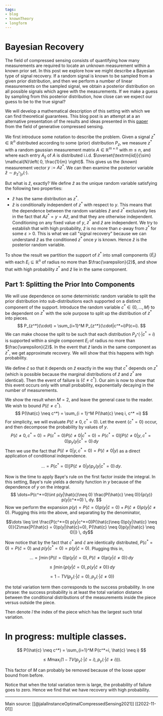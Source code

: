 ```yaml
---
tags:
- blog
- knownTheory
- longform
---
```

# Bayesian Recovery
The field of compressed sensing consists of quantifying how many measurements are required to locate an unknown measurement within a known prior set. In this post we explore how we might describe a Bayesian type of signal recovery. If a random signal is known to be sampled from a given prior distribution, and then we perform a number of linear measurements on the sampled signal, we obtain a posterior distribution on all possible signals which agree with the measurements. If we make a guess by sampling from this posterior distribution, how close can we expect our guess to be to the true signal?

We will develop a mathematical description of this setting with which we can find theoretical guarantees. This blog post is an attempt at a an alternative presentation of the results and ideas presented in this [paper](http://arxiv.org/abs/2106.11438) from the field of generative compressed sensing.

We first introduce some notation to describe the problem. Given a signal $z^* \in \mathbb{R}^n$ distributed according to some (prior) distribution $P_{z}$, we measure $z^*$ with a random gaussian measurement matrix $A \in \mathbb{R}^{m \times n}$ with $m \leq n$, and where each entry $A_{ij}$ of $A$ is distributed i.i.d. $\overset{\textrm{iid}}{\sim} \mathcal{N}\left( 0, \frac{1}{m} \right)$. This gives us the (known) measurement vector $y:= Az^*$. We can then examine the posterior variable $\hat{z} \sim p_{z^*|y}(\cdot)$. 

But what is $\hat{z}$, exactly? We define $\hat{z}$ as the unique random variable satisfying the following two properties:
- $\hat{z}$ has the same distribution as $z^*$.
- $\hat{z}$ is conditionally independent of $z^*$ with respect to $y$. This means that the dependence between the random variables $\hat{z}$ and $z^*$ exclusively lies in the fact that $Az^*=y=A\hat{z}$, and that they are otherwise independent. Conditioning on any fixed value of $y$, $z^*$ and $\hat{z}$ are independent.
We try to establish that with high probability, $\hat{z}$ is no more than $\varepsilon$-away from $z^*$ for some $\varepsilon > 0$. This is what we call "signal recovery" because we can understand $\hat{z}$ as the conditioned $z^*$ once $y$ is known. Hence $\hat{z}$ is the posterior random variable.

To show the result we partition the support of  $z^*$ into small components $\{ E_{i} \}$ with each $E_{i} \subseteq \mathbb{R}^n$ of radius no more than $\frac{\varepsilon}{2}$, and show that with high probability $z^*$ and $\hat{z}$ lie in the same component.

## Part 1: Splitting the Prior Into Components
We will use dependence on some deterministic random variable to split the prior distribution into sub-distributions each supported on a distinct component of the support. Introduce the random variable $c^* \in \{ 0,\dots,M \}$ to be dependent on $z^*$ with the sole purpose to split up the distribution of $z^*$ into pieces.
$$
P_{z^*}(\cdot) = \sum_{i=1}^M P_{z^*}(\cdot|c^*=i)P(c=i).
$$
We can make choose the split to be such that each distribution $P_{z^*}(\cdot|c^*=i)$ is supported within a single component $E_{i}$ of radius no more than $\frac{\varepsilon}{2}$. In the event that $\hat{z}$ lands in the same component as $z^*$, we get approximate recovery. We will show that this happens with high probability.

We define $\hat{c}$ so that it depends on $\hat{z}$ exactly in the way that $c^*$ depends on $z^*$ (which is possible because the marginal distributions of $\hat{z}$ and $z^*$ are identical). Then the event of failure is $\{\hat{c} \neq c^*\}$. Our aim is now to show that this event occurs only with small probability, exponentially decaying in the number of measurements.

We show the result when $M=2$, and leave the general case to the reader. We wish to bound $P(\hat{c} \neq c^*)$.
$$
P(\hat{c} \neq c^*) = \sum_{i = 1}^M P(\hat{c} \neq i, c^* =i)
$$
For simplicity, we will evaluate $P(\hat{c} \neq 0, c^* = 0)$. Let the event $\{ c^* = 0 \}$ occur, and then decompose the probability by values of $y$.
$$P(\hat{c}\neq 0, c^*=0) = P(c^*=0)P(\hat{c} \neq 0|c^*=0) = P(c^* =0) \int P(\hat{c} \neq 0|y, c^*=0)p_{y}(y| c^*=0) \, dy$$
Then we use the fact that $P(\hat{c} \neq 0 | y, c^*=0) = P(\hat{c} \neq 0|y)$ as a direct application of conditional independence.

$$\dots = P(c^* =0) \int P(\hat{c} \neq 0|y)p_{y}(y|c^*=0) \, dy.$$

Now is the time to apply Baye's rule on the first factor inside the integral. In this setting, Baye's rule yields a density function in $y$ because of the dependence of $y$ on the integral.
$$
\dots=P(c^*=0)\int p(y|\hat{c}\neq 0) \frac{P(\hat{c} \neq 0)}{p(y)} p(y|c^*=0) \, dy.
$$
Now we perform the expansion $p(y) = P(\hat{c}=0)p(y|\hat{c}=0) + P(\hat{c} \neq 0)p(y|\hat{c}\neq 0)$. Plugging this into the above, and separating by the denominator,

$$\dots \leq \int \frac{P(c^*=0) p(y|c^*=0)P(\hat{c}\neq 0)p(y|\hat{c} \neq 0)}{2\max[P(\hat{c} = 0)p(y|\hat{c}=0), P(\hat{c} \neq 0)p(y|\hat{c} \neq 0)]} \, dy$$

Now notice that by the fact that $c^*$ and $\hat{c}$ are identically distributed, $P(c^*=0) = P(\hat{c}=0)$ and $p(y|c^*=0) = p(y|\hat{c}=0)$. Plugging this in,

$$
\dots = \int \min\{P(\hat{c}=0)p(y|\hat{c}=0), P(\hat{c}\neq 0)p(y|\hat{c} \neq 0)\} \, dy 
$$

$$
\leq \int \min\{p(y|\hat{c}=0),p(y|\hat{c}\neq 0)\} \, dy
$$

$$
=1 - TV(p_{y}(\cdot|\hat{c}=0), p_{y}(\cdot|\hat{c} \neq 0))
$$

the total variation term then corresponds to the success probability. In one phrase: the success probability is at least the total variation distance between the conditional distributions of the measurements inside the piece versus outside the piece.

Then denote $\hat{i}$ the index of the piece which has the largest such total variation. 
# In progress: multiple classes.

$$
P(\hat{c} \neq c^*) = \sum_{i=1}^M P(c^*=i, \hat{c} \neq i)
$$

$$
\leq M \max_{i}(1-TV(p_{y}(\cdot|\hat{c}=i), p_{y}(\cdot|\hat{c} \neq i))).
$$

This factor of $M$ can probably be removed because of the loose upper bound from before.

Notice that when the total variation term is large, the probability of failure goes to zero. Hence we find that we have recovery with high probability.
___
Main source: [[@jalalInstanceOptimalCompressedSensing2021]]
[[2022-11-01]]